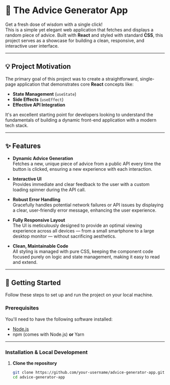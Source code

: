 # 🔮 The Advice Generator App

Get a fresh dose of wisdom with a single click!  
This is a simple yet elegant web application that fetches and displays a random piece of advice. Built with **React** and styled with standard **CSS**, this project serves as a showcase for building a clean, responsive, and interactive user interface.

---

## 💡 Project Motivation

The primary goal of this project was to create a straightforward, single-page application that demonstrates core **React** concepts like:

- **State Management** (`useState`)
- **Side Effects** (`useEffect`)
- **Effective API Integration**

It's an excellent starting point for developers looking to understand the fundamentals of building a dynamic front-end application with a modern tech stack.

---

## ✨ Features

- **Dynamic Advice Generation**  
  Fetches a new, unique piece of advice from a public API every time the button is clicked, ensuring a new experience with each interaction.

- **Interactive UI**  
  Provides immediate and clear feedback to the user with a custom loading spinner during the API call.

- **Robust Error Handling**  
  Gracefully handles potential network failures or API issues by displaying a clear, user-friendly error message, enhancing the user experience.

- **Fully Responsive Layout**  
  The UI is meticulously designed to provide an optimal viewing experience across all devices — from a small smartphone to a large desktop monitor — without sacrificing aesthetics.

- **Clean, Maintainable Code**  
  All styling is managed with pure CSS, keeping the component code focused purely on logic and state management, making it easy to read and extend.

---

## 🚀 Getting Started

Follow these steps to set up and run the project on your local machine.

### **Prerequisites**
You'll need to have the following software installed:

- [Node.js](https://nodejs.org/)
- npm (comes with Node.js) **or** Yarn

---

### **Installation & Local Development**

1. **Clone the repository**  
   ```bash
   git clone https://github.com/your-username/advice-generator-app.git
   cd advice-generator-app
